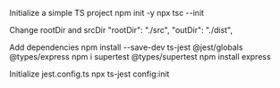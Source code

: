 Initialize a simple TS project
npm init -y
npx tsc --init

Change rootDir and srcDir
"rootDir": "./src",
"outDir": "./dist",

Add dependencies
npm install --save-dev ts-jest  @jest/globals @types/express
npm i supertest @types/supertest
npm install express 

Initialize jest.config.ts
npx ts-jest config:init
